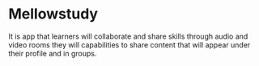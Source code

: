 # Mellowstudy
It is app that learners will collaborate and share skills through audio and video rooms
they will capabilities to share content that will appear under their  profile and in groups.
